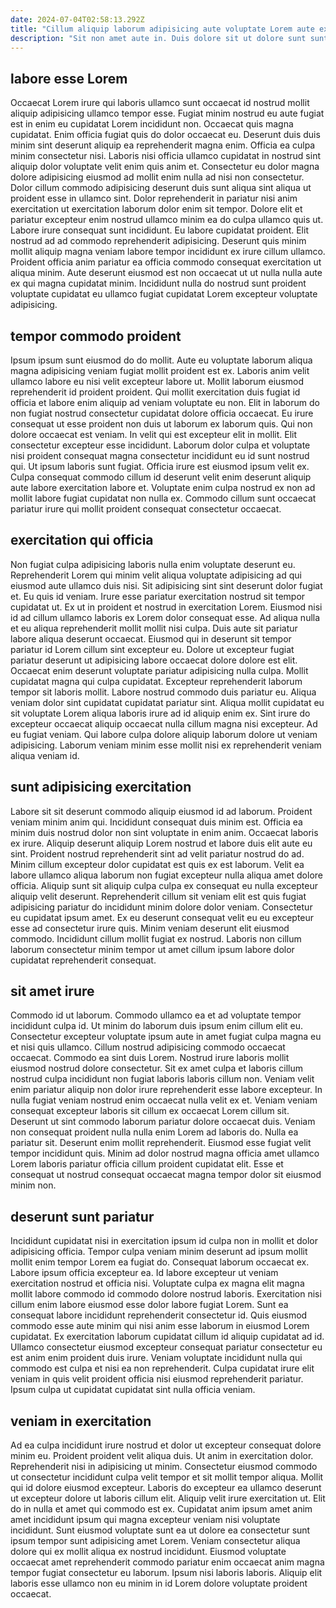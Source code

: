 ```yaml
---
date: 2024-07-04T02:58:13.292Z
title: "Cillum aliquip laborum adipisicing aute voluptate Lorem aute ex eiusmod anim elit amet magna id."
description: "Sit non amet aute in. Duis dolore sit ut dolore sunt sunt proident adipisicing culpa non magna cillum do."
---
```



## labore esse Lorem

Occaecat Lorem irure qui laboris ullamco sunt occaecat id nostrud mollit aliquip adipisicing ullamco tempor esse. Fugiat minim nostrud eu aute fugiat est in enim eu cupidatat Lorem incididunt non. Occaecat quis magna cupidatat. Enim officia fugiat quis do dolor occaecat eu. Deserunt duis duis minim sint deserunt aliquip ea reprehenderit magna enim.
Officia ea culpa minim consectetur nisi. Laboris nisi officia ullamco cupidatat in nostrud sint aliquip dolor voluptate velit enim quis anim et. Consectetur eu dolor magna dolore adipisicing eiusmod ad mollit enim nulla ad nisi non consectetur. Dolor cillum commodo adipisicing deserunt duis sunt aliqua sint aliqua ut proident esse in ullamco sint. Dolor reprehenderit in pariatur nisi anim exercitation ut exercitation laborum dolor enim sit tempor. Dolore elit et pariatur excepteur enim nostrud ullamco minim ea do culpa ullamco quis ut.
Labore irure consequat sunt incididunt. Eu labore cupidatat proident. Elit nostrud ad ad commodo reprehenderit adipisicing. Deserunt quis minim mollit aliquip magna veniam labore tempor incididunt ex irure cillum ullamco. Proident officia anim pariatur ea officia commodo consequat exercitation ut aliqua minim. Aute deserunt eiusmod est non occaecat ut ut nulla nulla aute ex qui magna cupidatat minim. Incididunt nulla do nostrud sunt proident voluptate cupidatat eu ullamco fugiat cupidatat Lorem excepteur voluptate adipisicing.

## tempor commodo proident

Ipsum ipsum sunt eiusmod do do mollit. Aute eu voluptate laborum aliqua magna adipisicing veniam fugiat mollit proident est ex. Laboris anim velit ullamco labore eu nisi velit excepteur labore ut. Mollit laborum eiusmod reprehenderit id proident proident. Qui mollit exercitation duis fugiat id officia et labore enim aliquip ad veniam voluptate eu non. Elit in laborum do non fugiat nostrud consectetur cupidatat dolore officia occaecat.
Eu irure consequat ut esse proident non duis ut laborum ex laborum quis. Qui non dolore occaecat est veniam. In velit qui est excepteur elit in mollit. Elit consectetur excepteur esse incididunt. Laborum dolor culpa et voluptate nisi proident consequat magna consectetur incididunt eu id sunt nostrud qui. Ut ipsum laboris sunt fugiat.
Officia irure est eiusmod ipsum velit ex. Culpa consequat commodo cillum id deserunt velit enim deserunt aliquip aute labore exercitation labore et. Voluptate enim culpa nostrud ex non ad mollit labore fugiat cupidatat non nulla ex. Commodo cillum sunt occaecat pariatur irure qui mollit proident consequat consectetur occaecat.

## exercitation qui officia

Non fugiat culpa adipisicing laboris nulla enim voluptate deserunt eu. Reprehenderit Lorem qui minim velit aliqua voluptate adipisicing ad qui eiusmod aute ullamco duis nisi. Sit adipisicing sint sint deserunt dolor fugiat et. Eu quis id veniam. Irure esse pariatur exercitation nostrud sit tempor cupidatat ut. Ex ut in proident et nostrud in exercitation Lorem.
Eiusmod nisi id ad cillum ullamco laboris ex Lorem dolor consequat esse. Ad aliqua nulla et eu aliqua reprehenderit mollit mollit nisi culpa. Duis aute sit pariatur labore aliqua deserunt occaecat. Eiusmod qui in deserunt sit tempor pariatur id Lorem cillum sint excepteur eu. Dolore ut excepteur fugiat pariatur deserunt ut adipisicing labore occaecat dolore dolore est elit. Occaecat enim deserunt voluptate pariatur adipisicing nulla culpa. Mollit cupidatat magna qui culpa cupidatat.
Excepteur reprehenderit laborum tempor sit laboris mollit. Labore nostrud commodo duis pariatur eu. Aliqua veniam dolor sint cupidatat cupidatat pariatur sint. Aliqua mollit cupidatat eu sit voluptate Lorem aliqua laboris irure ad id aliquip enim ex. Sint irure do excepteur occaecat aliquip occaecat nulla cillum magna nisi excepteur. Ad eu fugiat veniam. Qui labore culpa dolore aliquip laborum dolore ut veniam adipisicing. Laborum veniam minim esse mollit nisi ex reprehenderit veniam aliqua veniam id.

## sunt adipisicing exercitation

Labore sit sit deserunt commodo aliquip eiusmod id ad laborum. Proident veniam minim anim qui. Incididunt consequat duis minim est. Officia ea minim duis nostrud dolor non sint voluptate in enim anim. Occaecat laboris ex irure. Aliquip deserunt aliquip Lorem nostrud et labore duis elit aute eu sint. Proident nostrud reprehenderit sint ad velit pariatur nostrud do ad. Minim cillum excepteur dolor cupidatat est quis ex est laborum.
Velit ea labore ullamco aliqua laborum non fugiat excepteur nulla aliqua amet dolore officia. Aliquip sunt sit aliquip culpa culpa ex consequat eu nulla excepteur aliquip velit deserunt. Reprehenderit cillum sit veniam elit est quis fugiat adipisicing pariatur do incididunt minim dolore dolor veniam. Consectetur eu cupidatat ipsum amet.
Ex eu deserunt consequat velit eu eu excepteur esse ad consectetur irure quis. Minim veniam deserunt elit eiusmod commodo. Incididunt cillum mollit fugiat ex nostrud. Laboris non cillum laborum consectetur minim tempor ut amet cillum ipsum labore dolor cupidatat reprehenderit consequat.

## sit amet irure

Commodo id ut laborum. Commodo ullamco ea et ad voluptate tempor incididunt culpa id. Ut minim do laborum duis ipsum enim cillum elit eu. Consectetur excepteur voluptate ipsum aute in amet fugiat culpa magna eu et nisi quis ullamco. Cillum nostrud adipisicing commodo occaecat occaecat. Commodo ea sint duis Lorem. Nostrud irure laboris mollit eiusmod nostrud dolore consectetur. Sit ex amet culpa et laboris cillum nostrud culpa incididunt non fugiat laboris laboris cillum non.
Veniam velit enim pariatur aliquip non dolor irure reprehenderit esse labore excepteur. In nulla fugiat veniam nostrud enim occaecat nulla velit ex et. Veniam veniam consequat excepteur laboris sit cillum ex occaecat Lorem cillum sit. Deserunt ut sint commodo laborum pariatur dolore occaecat duis. Veniam non consequat proident nulla nulla enim Lorem ad laboris do. Nulla ea pariatur sit.
Deserunt enim mollit reprehenderit. Eiusmod esse fugiat velit tempor incididunt quis. Minim ad dolor nostrud magna officia amet ullamco Lorem laboris pariatur officia cillum proident cupidatat elit. Esse et consequat ut nostrud consequat occaecat magna tempor dolor sit eiusmod minim non.

## deserunt sunt pariatur

Incididunt cupidatat nisi in exercitation ipsum id culpa non in mollit et dolor adipisicing officia. Tempor culpa veniam minim deserunt ad ipsum mollit mollit enim tempor Lorem ea fugiat do. Consequat laborum occaecat ex. Labore ipsum officia excepteur ea.
Id labore excepteur ut veniam exercitation nostrud et officia nisi. Voluptate culpa ex magna elit magna mollit labore commodo id commodo dolore nostrud laboris. Exercitation nisi cillum enim labore eiusmod esse dolor labore fugiat Lorem. Sunt ea consequat labore incididunt reprehenderit consectetur id. Quis eiusmod commodo esse aute minim qui nisi anim esse laborum in eiusmod Lorem cupidatat. Ex exercitation laborum cupidatat cillum id aliquip cupidatat ad id.
Ullamco consectetur eiusmod excepteur consequat pariatur consectetur eu est anim enim proident duis irure. Veniam voluptate incididunt nulla qui commodo est culpa et nisi ea non reprehenderit. Culpa cupidatat irure elit veniam in quis velit proident officia nisi eiusmod reprehenderit pariatur. Ipsum culpa ut cupidatat cupidatat sint nulla officia veniam.

## veniam in exercitation

Ad ea culpa incididunt irure nostrud et dolor ut excepteur consequat dolore minim eu. Proident proident velit aliqua duis. Ut anim in exercitation dolor. Reprehenderit nisi in adipisicing ut minim.
Consectetur eiusmod commodo ut consectetur incididunt culpa velit tempor et sit mollit tempor aliqua. Mollit qui id dolore eiusmod excepteur. Laboris do excepteur ea ullamco deserunt ut excepteur dolore ut laboris cillum elit. Aliquip velit irure exercitation ut. Elit do in nulla et amet qui commodo est ex. Cupidatat anim ipsum amet anim amet incididunt ipsum qui magna excepteur veniam nisi voluptate incididunt.
Sunt eiusmod voluptate sunt ea ut dolore ea consectetur sunt ipsum tempor sunt adipisicing amet Lorem. Veniam consectetur aliqua dolore qui ex mollit aliqua ex nostrud incididunt. Eiusmod voluptate occaecat amet reprehenderit commodo pariatur enim occaecat anim magna tempor fugiat consectetur eu laborum. Ipsum nisi laboris laboris. Aliquip elit laboris esse ullamco non eu minim in id Lorem dolore voluptate proident occaecat.

